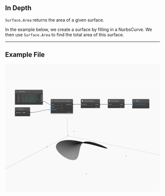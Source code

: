 ## In Depth
`Surface.Area` returns the area of a given surface. 

In the example below, we create a surface by filling in a NurbsCurve. We then use `Surface.Area` to find the total area of this surface.

___
## Example File

![Area](./Autodesk.DesignScript.Geometry.Surface.Area_img.jpg)

